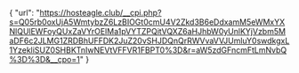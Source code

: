 {
  "url": "https://hosteagle.club/__cpi.php?s=Q05rb0oxUjA5WmtybzZ6LzBIOGt0cmU4V2Zkd3B6eDdxamM5eWMxYXNlQUlEWFoyQUxZaVYrOElMa1pVYTZPQitVQXZ6aHJhbW0yUnlKYjVzbm5MaDF6c2JLMG1ZRDBhUFFDK2JuZ20vSHJDQnQrRWVvaVVJUmluY0swdkgxL1YzekliSUZ0SHBKTnIwNEVtVFFVR1FBPT0%3D&r=aW5zdGFncmFtLmNvbQ%3D%3D&__cpo=1"
}
